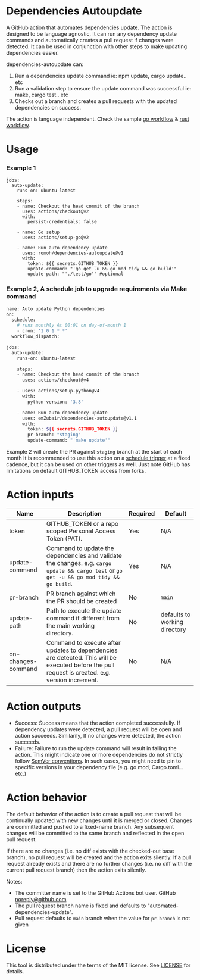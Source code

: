 # Dependencies Autoupdate
A GitHub action that automates dependencies update. The action is designed to be language agnostic, It can run any dependency update commands and automatically creates a pull request if changes were detected. It can be used in conjunction with other steps to make updating dependencies easier.

dependencies-autoupdate can:
1. Run a dependencies update command ie: npm update, cargo update.. etc
2. Run a validation step to ensure the update command was successful ie: make, cargo test.. etc
3. Checks out a branch and creates a pull requests with the updated dependencies on success.

The action is language independent. Check the sample [go workflow](https://github.com/romoh/dependencies-autoupdate/blob/main/.github/workflows/autoupdate-dependencies-go.yml) & [rust workflow](https://github.com/romoh/dependencies-autoupdate/blob/main/.github/workflows/autoupdate-dependencies-rust.yml).

# Usage
### Example 1
```
jobs:
  auto-update:
    runs-on: ubuntu-latest

    steps:
    - name: Checkout the head commit of the branch
      uses: actions/checkout@v2
      with:
        persist-credentials: false
                  
    - name: Go setup
      uses: actions/setup-go@v2
             
    - name: Run auto dependency update 
      uses: romoh/dependencies-autoupdate@v1
      with: 
        token: ${{ secrets.GITHUB_TOKEN }}
        update-command: "'go get -u && go mod tidy && go build'"
        update-path: "'./test/go'" #optional
```

### Example 2, A schedule job to upgrade requirements via Make command
```bash
name: Auto update Python dependencies
on:
  schedule:
    # runs monthly At 00:01 on day-of-month 1
    - cron: '1 0 1 * *'
  workflow_dispatch:

jobs:
  auto-update:
    runs-on: ubuntu-latest

    steps:
    - name: Checkout the head commit of the branch
      uses: actions/checkout@v4

    - uses: actions/setup-python@v4
      with:
        python-version: '3.8'

    - name: Run auto dependency update
      uses: emZubair/dependencies-autoupdate@v1.1
      with:
        token: ${{ secrets.GITHUB_TOKEN }}
        pr-branch: "staging"
        update-command: "'make update'"

```

Example 2 will create the PR against `staging` branch at the start of each month
It is recommended to use this action on a [schedule trigger](https://docs.github.com/en/actions/reference/workflow-syntax-for-github-actions#onschedule) at a fixed cadence, but it can be used on other triggers as well. Just note GitHub has limitations on default GITHUB_TOKEN access from forks.

# Action inputs

Name |	Description	| Required | Default
--| --| --| --|
token |	GITHUB_TOKEN or a repo scoped Personal Access Token (PAT). | Yes | N/A
update-command | Command to update the dependencies and validate the changes. e.g. `cargo update && cargo test` or `go get -u && go mod tidy && go build`. | Yes | N/A
pr-branch | PR branch against which the PR should be created  | No | `main`
update-path | Path to execute the update command if different from the main working directory. | No | defaults to working directory
on-changes-command | Command to execute after updates to dependencies are detected. This will be executed before the pull request is created. e.g. version increment. | No | N/A

# Action outputs
- Success: Success means that the action completed successfully. If dependency updates were detected, a pull request will be open and action succeeds. Similarily, If no changes were detected, the action succeeds.
- Failure: Failure to run the update command will result in failing the action. This might indicate one or more dependencies do not strictly follow [SemVer conventions](https://semver.org/). In such cases, you might need to pin to specific versions in your dependency file (e.g. go.mod, Cargo.toml... etc.)

# Action behavior
The default behavior of the action is to create a pull request that will be continually updated with new changes until it is merged or closed. Changes are committed and pushed to a fixed-name branch. Any subsequent changes will be committed to the same branch and reflected in the open pull request.

If there are no changes (i.e. no diff exists with the checked-out base branch), no pull request will be created and the action exits silently.
If a pull request already exists and there are no further changes (i.e. no diff with the current pull request branch) then the action exits silently.

Notes:
* The committer name is set to the GitHub Actions bot user. GitHub <noreply@github.com>
* The pull request branch name is fixed and defaults to "automated-dependencies-update".
* Pull request defaults	to `main` branch when the value for `pr-branch` is not given 

# License
This tool is distributed under the terms of the MIT license. See [LICENSE](https://github.com/romoh/dependencies-autoupdate/blob/main/LICENSE) for details.
